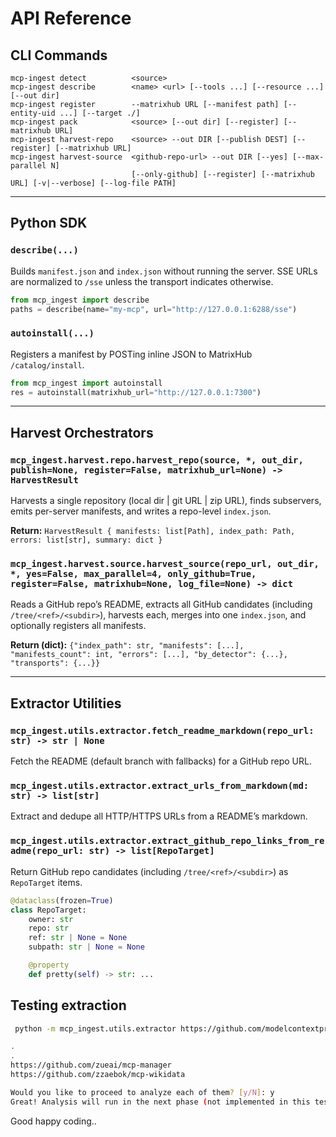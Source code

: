 # API Reference

## CLI Commands

```text
mcp-ingest detect          <source>
mcp-ingest describe        <name> <url> [--tools ...] [--resource ...] [--out dir]
mcp-ingest register        --matrixhub URL [--manifest path] [--entity-uid ...] [--target ./]
mcp-ingest pack            <source> [--out dir] [--register] [--matrixhub URL]
mcp-ingest harvest-repo    <source> --out DIR [--publish DEST] [--register] [--matrixhub URL]
mcp-ingest harvest-source  <github-repo-url> --out DIR [--yes] [--max-parallel N]
                           [--only-github] [--register] [--matrixhub URL] [-v|--verbose] [--log-file PATH]
```

---

## Python SDK

### `describe(...)`

Builds `manifest.json` and `index.json` without running the server. SSE URLs are normalized to `/sse` unless the transport indicates otherwise.

```python
from mcp_ingest import describe
paths = describe(name="my-mcp", url="http://127.0.0.1:6288/sse")
```

### `autoinstall(...)`

Registers a manifest by POSTing inline JSON to MatrixHub `/catalog/install`.

```python
from mcp_ingest import autoinstall
res = autoinstall(matrixhub_url="http://127.0.0.1:7300")
```

---

## Harvest Orchestrators

### `mcp_ingest.harvest.repo.harvest_repo(source, *, out_dir, publish=None, register=False, matrixhub_url=None) -> HarvestResult`

Harvests a single repository (local dir | git URL | zip URL), finds subservers, emits per-server manifests, and writes a repo-level `index.json`.

**Return:** `HarvestResult { manifests: list[Path], index_path: Path, errors: list[str], summary: dict }`

### `mcp_ingest.harvest.source.harvest_source(repo_url, out_dir, *, yes=False, max_parallel=4, only_github=True, register=False, matrixhub=None, log_file=None) -> dict`

Reads a GitHub repo’s README, extracts all GitHub candidates (including `/tree/<ref>/<subdir>`), harvests each, merges into one `index.json`, and optionally registers all manifests.

**Return (dict):** `{"index_path": str, "manifests": [...], "manifests_count": int, "errors": [...], "by_detector": {...}, "transports": {...}}`

---

## Extractor Utilities

### `mcp_ingest.utils.extractor.fetch_readme_markdown(repo_url: str) -> str | None`

Fetch the README (default branch with fallbacks) for a GitHub repo URL.

### `mcp_ingest.utils.extractor.extract_urls_from_markdown(md: str) -> list[str]`

Extract and dedupe all HTTP/HTTPS URLs from a README’s markdown.

### `mcp_ingest.utils.extractor.extract_github_repo_links_from_readme(repo_url: str) -> list[RepoTarget]`

Return GitHub repo candidates (including `/tree/<ref>/<subdir>`) as `RepoTarget` items.

```python
@dataclass(frozen=True)
class RepoTarget:
    owner: str
    repo: str
    ref: str | None = None
    subpath: str | None = None

    @property
    def pretty(self) -> str: ...
```

## Testing extraction
```bash
 python -m mcp_ingest.utils.extractor https://github.com/modelcontextprotocol/servers
```

```bash
.
.
https://github.com/zueai/mcp-manager
https://github.com/zzaebok/mcp-wikidata

Would you like to proceed to analyze each of them? [y/N]: y
Great! Analysis will run in the next phase (not implemented in this test mode).

```
Good happy coding..